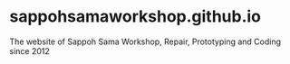 # sappohsamaworkshop.github.io
The website of Sappoh Sama Workshop, Repair, Prototyping and Coding since 2012



</BR>


